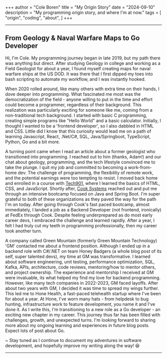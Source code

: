 +++
author = "Cole Boren"
title = "My Origin Story"
date = "2024-09-10"
description = "My programming origin story, and where I'm at now."
tags = [
    "origin",
    "coding",
    "about",
]
+++

---

## From Geology & Naval Warfare Maps to Go Developer

Hi, I'm Cole. My programming journey began in late 2019, but my path there was anything but direct. After studying Geology in college and working as a Field Geologist for about a year, I found myself creating maps for naval warfare ships at the US DOD. It was there that I first dipped my toes into bash scripting to automate my workflow, and I was instantly hooked.

When 2020 rolled around, like many others with extra time on their hands, I dove deeper into programming. What fascinated me most was the democratization of the field - anyone willing to put in the time and effort could become a programmer, regardless of their background. This realization was particularly exciting for someone like me, coming from a non-traditional tech background. I started with basic C programming, creating simple programs like "Hello World" and a basic calculator. Initially, I thought I wanted to be a 'frontend developer', so I also dabbled in HTML and CSS. Little did I know that this curiosity would lead me on a path of learning Javascript, React, .Net/C#, SQL, Java/Springboot, TypeScript, Python, Go and a bit more.

A turning point came when I read an article about a former geologist who transitioned into programming. I reached out to him (thanks, Adam!) and our chat about geology, programming, and the tech lifestyle convinced me to take the plunge. I quit my job and committed to becoming a work-from-home dev. The challenge of programming, the flexibility of remote work, and the potential earnings were too tempting to resist. I moved back home and enrolled in a course with [Tech901](https://www.tech901.org/), where I learned the basics of HTML, CSS, and JavaScript. Shortly after, [Cook Systems](https://cooksys.com/) reached out and put me through an intensive bootcamp focused on Java and Spring Boot. I'm super grateful to both of these organizations as they paved the way for the path I'm on today. After going through Cook's fast paced bootcamp, almost immediately, I landed a job as a Backend Developer (not frontend, ironically) at FedEx through Cook. Despite feeling underprepared as do most early career devs, I embraced the challenge and learned rapidly. After a year, I felt I had truly cut my teeth in programming professionally, then my career took another turn.

A company called Green Mountain (formerly Green Mountain Technology) 'GM' contacted me about a frontend position. Although I ended up in a backend role with C#/.NET on team Honey Badgers (a whole blog post of its self, super talented devs), my time at GM was transformative. I learned about software engineering, unit testing, performance optimization, SQL, Kafka, APIs, architecture, code reviews, mentoring/how to mentor others, and project ownership. The experience and mentorship I received at GM were invaluable, its what helped my find my love for backend programming. However, like many tech companies in 2022-2023, GM faced layoffs. After about two years with GM, I decided it was time to spread my wings further. This led me to Hone Health, a fast-paced telehealth startup where I've been for about a year. At Hone, I've worn many hats - from helpdesk to bug hunting, infrastructure work to feature development, you name it and I've done it. As I write this, I'm transitioning to a new role as a Go developer - an exciting new chapter in my career. This journey thus far has been filled with challenges, growth, and unexpected turns. I'm looking forward to sharing more about my ongoing learning and experiences in future blog posts. Expect lots of post about Go.

~ Stay tuned as I continue to document my adventures in software development, and hopefully improve my writing along the way! 😆

---
